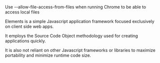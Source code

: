 Use  --allow-file-access-from-files when running Chrome to be able to access local files

Elements is a simple Javascript application framework focused exclusively on client side web apps.

It employs the Source Code Object methodology used for creating applications quickly.

It is also not reliant on other Javascript frameworks or libraries to maximize portability and minimize runtime code size.
